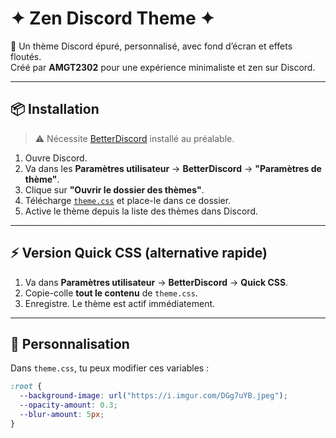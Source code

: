 # ✦ Zen Discord Theme ✦

🎨 Un thème Discord épuré, personnalisé, avec fond d’écran et effets floutés.  
Créé par **AMGT2302** pour une expérience minimaliste et zen sur Discord.

---

## 📦 Installation

> ⚠️ Nécessite [BetterDiscord](https://betterdiscord.app/) installé au préalable.

1. Ouvre Discord.
2. Va dans les **Paramètres utilisateur** → **BetterDiscord** → **"Paramètres de thème"**.
3. Clique sur **"Ouvrir le dossier des thèmes"**.
4. Télécharge [`theme.css`](https://amgt2302.github.io/Zen-Discord/theme.css) et place-le dans ce dossier.
5. Active le thème depuis la liste des thèmes dans Discord.

---

## ⚡ Version Quick CSS (alternative rapide)

1. Va dans **Paramètres utilisateur** → **BetterDiscord** → **Quick CSS**.
2. Copie-colle **tout le contenu** de `theme.css`.
3. Enregistre. Le thème est actif immédiatement.

---

## 🎨 Personnalisation

Dans `theme.css`, tu peux modifier ces variables :

```css
:root {
  --background-image: url("https://i.imgur.com/DGg7uYB.jpeg");
  --opacity-amount: 0.3;
  --blur-amount: 5px;
}
